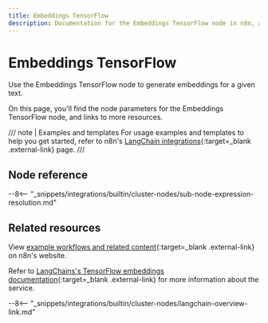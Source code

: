 ```yaml
---
title: Embeddings TensorFlow
description: Documentation for the Embeddings TensorFlow node in n8n, a workflow automation platform. Includes details of operations and configuration, and links to examples and credentials information.
---
```


# Embeddings TensorFlow

Use the Embeddings TensorFlow node to generate embeddings for a given text.

On this page, you'll find the node parameters for the Embeddings TensorFlow node, and links to more resources.

/// note | Examples and templates
For usage examples and templates to help you get started, refer to n8n's [LangChain integrations](https://n8n.io/integrations/embeddings-tensorflow/){:target=_blank .external-link} page.
///
## Node reference

--8<-- "_snippets/integrations/builtin/cluster-nodes/sub-node-expression-resolution.md"
	
## Related resources

View [example workflows and related content](https://n8n.io/integrations/embeddings-tensorflow/){:target=_blank .external-link} on n8n's website.

Refer to [LangChains's TensorFlow embeddings documentation](https://js.langchain.com/docs/modules/data_connection/text_embedding/integrations/tensorflow){:target=_blank .external-link} for more information about the service.

--8<-- "_snippets/integrations/builtin/cluster-nodes/langchain-overview-link.md"
